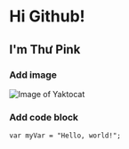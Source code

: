 # Hi Github!
## I'm Thư Pink

### Add image
![Image of Yaktocat](https://octodex.github.com/images/yaktocat.png)

### Add code block
````
var myVar = "Hello, world!";
````

